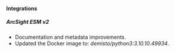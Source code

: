 
#### Integrations

##### ArcSight ESM v2

- Documentation and metadata improvements.
- Updated the Docker image to: *demisto/python3:3.10.10.49934*.
